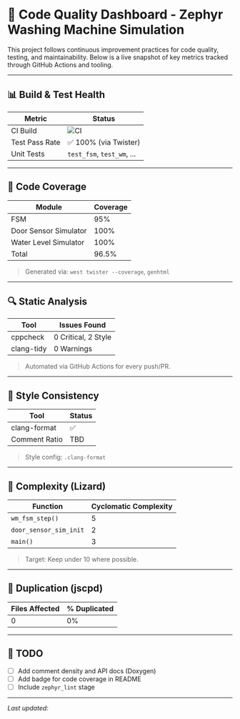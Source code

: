 # 🧼 Code Quality Dashboard - Zephyr Washing Machine Simulation

This project follows continuous improvement practices for code quality, testing, and maintainability. Below is a live snapshot of key metrics tracked through GitHub Actions and tooling.

---

## 📊 Build & Test Health

| Metric         | Status       |
|----------------|--------------|
| CI Build       | ![CI](https://github.com/sreekumartp/zephyr-labs/actions/workflows/build.yml/badge.svg) |
| Test Pass Rate | ✅ 100% (via Twister) |
| Unit Tests     | `test_fsm`, `test_wm`, ... |

---

## 🧪 Code Coverage

| Module                | Coverage |
|------------------------|----------|
| FSM                   | 95%       |
| Door Sensor Simulator | 100%      |
| Water Level Simulator | 100%      |
| Total                 | 96.5%     |

> Generated via: `west twister --coverage`, `genhtml`

---

## 🔍 Static Analysis

| Tool       | Issues Found |
|------------|--------------|
| cppcheck   | 0 Critical, 2 Style |
| clang-tidy | 0 Warnings   |

> Automated via GitHub Actions for every push/PR.

---

## 🎨 Style Consistency

| Tool         | Status |
|--------------|--------|
| clang-format | ✅     |
| Comment Ratio| TBD    |

> Style config: `.clang-format`

---

## 🧠 Complexity (Lizard)

| Function               | Cyclomatic Complexity |
|------------------------|------------------------|
| `wm_fsm_step()`        | 5                      |
| `door_sensor_sim_init`| 2                      |
| `main()`               | 3                      |

> Target: Keep under 10 where possible.

---

## 🔁 Duplication (jscpd)

| Files Affected | % Duplicated |
|----------------|--------------|
| 0              | 0%           |

---

## 📌 TODO
- [ ] Add comment density and API docs (Doxygen)
- [ ] Add badge for code coverage in README
- [ ] Include `zephyr_lint` stage

---

_Last updated: <!--DATE-->_

